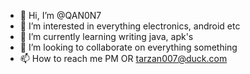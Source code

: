 - 👋 Hi, I’m @QAN0N7
- 👀 I’m interested in everything electronics, android etc
- 🌱 I’m currently learning writing java, apk's 
- 💞️ I’m looking to collaborate on everything something
- 📫 How to reach me PM OR tarzan007@duck.com

<!---
QAN0N7/QAN0N7 is a ✨ special ✨ repository because its `README.md` (this file) appears on your GitHub profile.
You can click the Preview link to take a look at your changes.
--->
